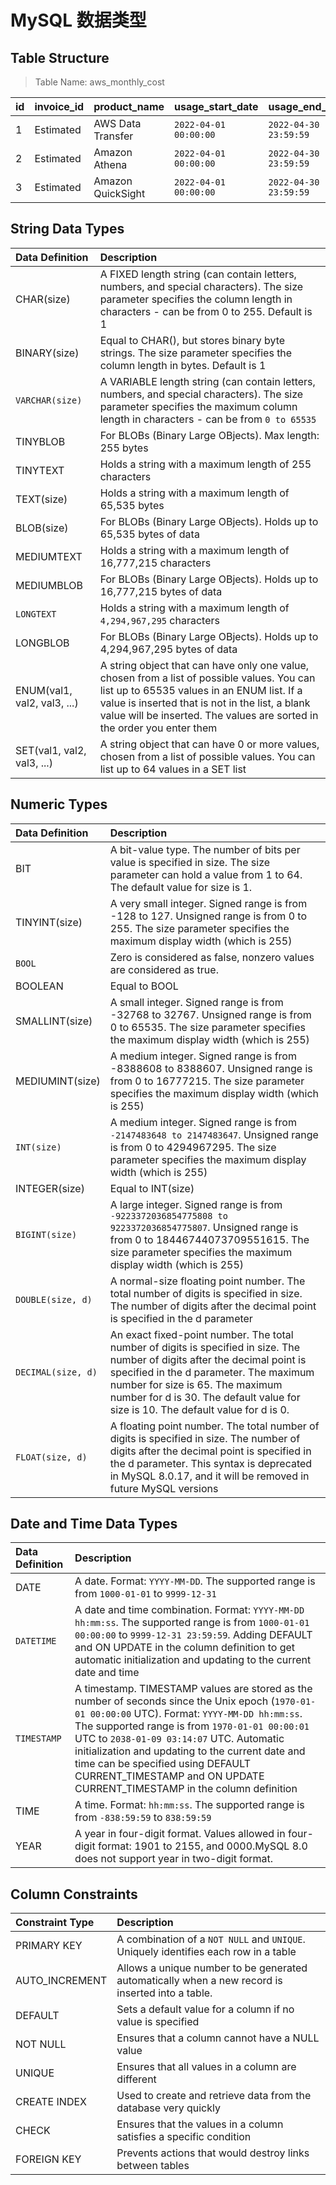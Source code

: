 # MySQL 数据类型

## Table Structure

> Table Name: aws_monthly_cost

| id  | invoice_id | product_name          | usage_start_date    | usage_end_date            | total_cost      |
|:----|:-----------|:----------------------|:--------------------|:--------------------------|:----------------|
| 1   | Estimated  | AWS Data Transfer     | `2022-04-01 00:00:00` | `2022-04-30 23:59:59`     | 17.32         |
| 2   | Estimated  | Amazon Athena         | `2022-04-01 00:00:00` | `2022-04-30 23:59:59`     | 244.80        |
| 3   | Estimated  | Amazon QuickSight     | `2022-04-01 00:00:00` | `2022-04-30 23:59:59`     | 3.44          |

## String Data Types

| Data Definition             | Description                                                                                                                                                                                                                                                             |
|:----------------------------|:------------------------------------------------------------------------------------------------------------------------------------------------------------------------------------------------------------------------------------------------------------------------|
| CHAR(size)                  | A FIXED length string (can contain letters, numbers, and special characters). The size parameter specifies the column length in characters - can be from 0 to 255. Default is 1                                                                                         |
| BINARY(size)                | Equal to CHAR(), but stores binary byte strings. The size parameter specifies the column length in bytes. Default is 1                                                                                                                                                  |
| `VARCHAR(size)`             | A VARIABLE length string (can contain letters, numbers, and special characters). The size parameter specifies the maximum column length in characters - can be from `0 to 65535`                                                                                        |
| TINYBLOB                    | For BLOBs (Binary Large OBjects). Max length: 255 bytes                                                                                                                                                                                                                 |
| TINYTEXT                    | Holds a string with a maximum length of 255 characters                                                                                                                                                                                                                  |
| TEXT(size)                  | Holds a string with a maximum length of 65,535 bytes                                                                                                                                                                                                                    |
| BLOB(size)                  | For BLOBs (Binary Large OBjects). Holds up to 65,535 bytes of data                                                                                                                                                                                                      |
| MEDIUMTEXT                  | Holds a string with a maximum length of 16,777,215 characters                                                                                                                                                                                                           |
| MEDIUMBLOB                  | For BLOBs (Binary Large OBjects). Holds up to 16,777,215 bytes of data                                                                                                                                                                                                  |
| `LONGTEXT`                  | Holds a string with a maximum length of `4,294,967,295` characters                                                                                                                                                                                                      |
| LONGBLOB                    | For BLOBs (Binary Large OBjects). Holds up to 4,294,967,295 bytes of data                                                                                                                                                                                               |
| ENUM(val1, val2, val3, ...) | A string object that can have only one value, chosen from a list of possible values. You can list up to 65535 values in an ENUM list. If a value is inserted that is not in the list, a blank value will be inserted. The values are sorted in the order you enter them |
| SET(val1, val2, val3, ...)  | A string object that can have 0 or more values, chosen from a list of possible values. You can list up to 64 values in a SET list                                                                                                                                       |

## Numeric Types

| Data Definition      | Description                                                                                                                                                                                                                                                                                    |
|:---------------------|:-----------------------------------------------------------------------------------------------------------------------------------------------------------------------------------------------------------------------------------------------------------------------------------------------|
| BIT                  | A bit-value type. The number of bits per value is specified in size. The size parameter can hold a value from 1 to 64. The default value for size is 1.                                                                                                                                        |
| TINYINT(size)        | A very small integer. Signed range is from -128 to 127. Unsigned range is from 0 to 255. The size parameter specifies the maximum display width (which is 255)                                                                                                                                 |
| `BOOL`               | Zero is considered as false, nonzero values are considered as true.                                                                                                                                                                                                                            |
| BOOLEAN              | Equal to BOOL                                                                                                                                                                                                                                                                                  |
| SMALLINT(size)       | A small integer. Signed range is from -32768 to 32767. Unsigned range is from 0 to 65535. The size parameter specifies the maximum display width (which is 255)                                                                                                                                |
| MEDIUMINT(size)      | A medium integer. Signed range is from -8388608 to 8388607. Unsigned range is from 0 to 16777215. The size parameter specifies the maximum display width (which is 255)                                                                                                                        |
| `INT(size)`          | A medium integer. Signed range is from `-2147483648 to 2147483647`. Unsigned range is from 0 to 4294967295. The size parameter specifies the maximum display width (which is 255)                                                                                                              |
| INTEGER(size)        | Equal to INT(size)                                                                                                                                                                                                                                                                             |
| `BIGINT(size)`       | A large integer. Signed range is from `-9223372036854775808 to 9223372036854775807`. Unsigned range is from 0 to 18446744073709551615. The size parameter specifies the maximum display width (which is 255)                                                                                   |
| `DOUBLE(size, d)`    | A normal-size floating point number. The total number of digits is specified in size. The number of digits after the decimal point is specified in the d parameter                                                                                                                             |
| `DECIMAL(size, d)`   | An exact fixed-point number. The total number of digits is specified in size. The number of digits after the decimal point is specified in the d parameter. The maximum number for size is 65. The maximum number for d is 30. The default value for size is 10. The default value for d is 0. |
| `FLOAT(size, d)`     | A floating point number. The total number of digits is specified in size. The number of digits after the decimal point is specified in the d parameter. This syntax is deprecated in MySQL 8.0.17, and it will be removed in future MySQL versions                                             |

## Date and Time Data Types

| Data Definition        | Description                                                                                                                                                                                                                                                                                                                                                                                                         |
|:-----------------------|:--------------------------------------------------------------------------------------------------------------------------------------------------------------------------------------------------------------------------------------------------------------------------------------------------------------------------------------------------------------------------------------------------------------------|
| DATE                   | A date. Format: `YYYY-MM-DD`. The supported range is from `1000-01-01` to `9999-12-31`                                                                                                                                                                                                                                                                                                                              |
| `DATETIME`             | A date and time combination. Format: `YYYY-MM-DD hh:mm:ss`. The supported range is from `1000-01-01 00:00:00` to `9999-12-31 23:59:59`. Adding DEFAULT and ON UPDATE in the column definition to get automatic initialization and updating to the current date and time                                                                                                                                             |
| `TIMESTAMP`            | A timestamp. TIMESTAMP values are stored as the number of seconds since the Unix epoch (`1970-01-01 00:00:00` UTC). Format: `YYYY-MM-DD hh:mm:ss`. The supported range is from `1970-01-01 00:00:01` UTC to `2038-01-09 03:14:07` UTC. Automatic initialization and updating to the current date and time can be specified using DEFAULT CURRENT_TIMESTAMP and ON UPDATE CURRENT_TIMESTAMP in the column definition |
| TIME                   | A time. Format: `hh:mm:ss`. The supported range is from `-838:59:59` to `838:59:59`                                                                                                                                                                                                                                                                                                                                 |
| YEAR                   | A year in four-digit format. Values allowed in four-digit format: 1901 to 2155, and 0000.MySQL 8.0 does not support year in two-digit format.                                                                                                                                                                                                                                                                       |

## Column Constraints

| Constraint Type | Description                                                                                      |
|:----------------|:-------------------------------------------------------------------------------------------------|
| PRIMARY KEY     | A combination of a `NOT NULL` and `UNIQUE`. Uniquely identifies each row in a table              |
| AUTO_INCREMENT  | Allows a unique number to be generated automatically when a new record is inserted into a table. |
| DEFAULT         | Sets a default value for a column if no value is specified                                       |
| NOT NULL        | Ensures that a column cannot have a NULL value                                                   |
| UNIQUE          | Ensures that all values in a column are different                                                |
| CREATE INDEX    | Used to create and retrieve data from the database very quickly                                  |
| CHECK           | Ensures that the values in a column satisfies a specific condition                               |
| FOREIGN KEY     | Prevents actions that would destroy links between tables                                         |